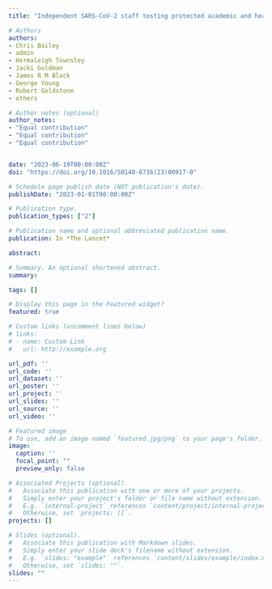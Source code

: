 ```yaml
---
title: "Independent SARS-CoV-2 staff testing protected academic and health-care institutions in northwest London"

# Authors
authors:
- Chris Bailey
- admin
- Hermaleigh Townsley
- Jacki Goldman
- James R M Black
- George Young
- Robert Goldstone
- others

# Author notes (optional)
author_notes:
- "Equal contribution"
- "Equal contribution"
- "Equal contribution"


date: "2023-06-19T00:00:00Z"
doi: "https://doi.org/10.1016/S0140-6736(23)00917-0"

# Schedule page publish date (NOT publication's date).
publishDate: "2023-01-01T00:00:00Z"

# Publication type.
publication_types: ["2"]

# Publication name and optional abbreviated publication name.
publication: In *The Lancet*

abstract: 

# Summary. An optional shortened abstract.
summary:

tags: []

# Display this page in the Featured widget?
featured: true

# Custom links (uncomment lines below)
# links:
# - name: Custom Link
#   url: http://example.org

url_pdf: ''
url_code: ''
url_dataset: ''
url_poster: ''
url_project: ''
url_slides: ''
url_source: ''
url_video: ''

# Featured image
# To use, add an image named `featured.jpg/png` to your page's folder. 
image:
  caption: ''
  focal_point: ""
  preview_only: false

# Associated Projects (optional).
#   Associate this publication with one or more of your projects.
#   Simply enter your project's folder or file name without extension.
#   E.g. `internal-project` references `content/project/internal-project/index.md`.
#   Otherwise, set `projects: []`.
projects: []

# Slides (optional).
#   Associate this publication with Markdown slides.
#   Simply enter your slide deck's filename without extension.
#   E.g. `slides: "example"` references `content/slides/example/index.md`.
#   Otherwise, set `slides: ""`.
slides: ""
---
```


